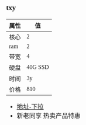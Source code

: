 <span  style="font-family: Simsun,serif; font-size: 17px; ">

### txy

| 属性     | 值      |
|--------------|---------------|
| 核心 | 2   |
| ram | 2   |
| 带宽 | 4   |
| 硬盘 | 40G SSD   |
| 时间 | 3y   |
| 价格 | 810   |

- [地址-下拉](https://cloud.tencent.com/act/pro/2022double11?from=18507&page=2022double11_warmup#product)
- 新老同享 热卖产品特惠

</span>